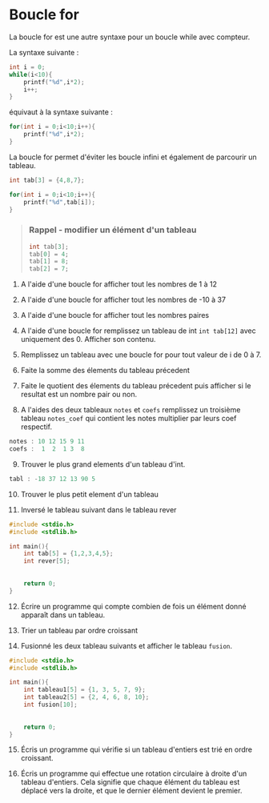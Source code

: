 
# Boucle for

La boucle for est une autre syntaxe pour un boucle while avec compteur.


La syntaxe suivante :
```c
int i = 0;
while(i<10){
    printf("%d",i*2);
    i++;
}
```

équivaut à la syntaxe suivante :

```c
for(int i = 0;i<10;i++){
    printf("%d",i*2);
}
```

La boucle for permet d'éviter les boucle infini et également de parcourir un tableau.

```c
int tab[3] = {4,8,7};

for(int i = 0;i<10;i++){
    printf("%d",tab[i]);
}
```

> ### Rappel - modifier un élément d'un tableau
> ```c
> int tab[3];
> tab[0] = 4;
> tab[1] = 8;
> tab[2] = 7;
> ```

1. A l'aide d'une boucle for afficher tout les nombres de 1 à 12
2. A l'aide d'une boucle for afficher tout les nombres de -10 à 37
3. A l'aide d'une boucle for afficher tout les nombres paires
4. A l'aide d'une boucle for remplissez un tableau de int `int tab[12]` avec uniquement des 0. Afficher son contenu.

5. Remplissez un tableau avec une boucle for pour tout valeur de i de 0 à 7.

6. Faite la somme des élements du tableau précedent

7. Faite le quotient des élements du tableau précedent puis afficher si le resultat est un nombre pair ou non.

8. A l'aides des deux tableaux `notes` et `coefs` remplissez un troisième tableau `notes_coef` qui contient les notes multiplier par leurs coef respectif.
```c
notes : 10 12 15 9 11
coefs :  1  2  1 3  8
```

9. Trouver le plus grand elements d'un tableau d'int.
```c
tabl : -18 37 12 13 90 5
```
10. Trouver le plus petit element d'un tableau

11. Inversé le tableau suivant dans le tableau rever
```c
#include <stdio.h>
#include <stdlib.h>

int main(){
    int tab[5] = {1,2,3,4,5};
    int rever[5];
    
    
    return 0;
}
```

12. Écrire un programme qui compte combien de fois un élément donné apparaît dans un tableau.

13. Trier un tableau par ordre croissant

14. Fusionné les deux tableau suivants et afficher le tableau `fusion`.
```c
#include <stdio.h>
#include <stdlib.h>

int main(){
    int tableau1[5] = {1, 3, 5, 7, 9};
    int tableau2[5] = {2, 4, 6, 8, 10};
    int fusion[10];
    
    
    return 0;
}
```

15. Écris un programme qui vérifie si un tableau d'entiers est trié en ordre croissant.

16. Écris un programme qui effectue une rotation circulaire à droite d'un tableau d'entiers. Cela signifie que chaque élément du tableau est déplacé vers la droite, et que le dernier élément devient le premier.

